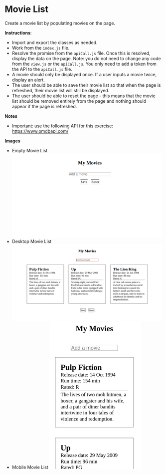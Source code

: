 # Movie List

Create a movie list by populating movies on the page. 

**Instructions**: 
* Import and export the classes as needed. 
* Work from the `index.js` file. 
* Resolve the promise from the `apiCall.js` file. Once this is resolved, display the data on the page. Note: you do not need to change any code from the `view.js` or the `apiCall.js`. You only need to add a token from the API to the `apiCall.js` file.
* A movie should only be displayed once. If a user inputs a movie twice, display an alert.
* The user should be able to save their movie list so that when the page is refreshed, their movie list will still be displayed. 
* The user should be able to reset the page - this means that the movie list should be removed entirely from the page and nothing should appear if the page is refreshed. 

**Notes**
* Important: use the following API for this exercise: https://www.omdbapi.com/

**Images**
* Empty Movie List
![alt text](images/empty-page.png "Reset")
* Desktop Movie List
![alt text](images/display-movies.png "Desktop Movie List")
* Mobile Movie List
![alt text](images/mobile.png "Mobile Movie List")

